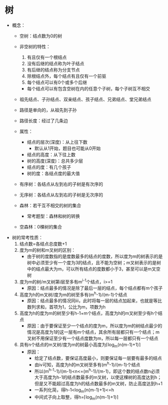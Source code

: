 # 树

- 概念：
    - 空树：结点数为0的树
    - 非空树的特性：
        1. 有且仅有一个根结点
        2. 没有后继的结点称为叶子结点
        3. 有后继的结点称为分支节点
        4. 除根结点外，每个结点有且仅有一个前驱
        5. 每个结点可以有0个或多个后继

        - 每个结点可以有包含空树在内的任意个子树，每个子树互不相交
    - 祖先结点、子孙结点、双亲结点、孩子结点、兄弟结点、堂兄弟结点
    - 路径是单向的，从祖先到子孙
    - 路径长度：经过了几条边
    - 属性：
        - 结点的层次(深度)：从上往下数
            - 默认从1开始，题目也可能从0开始
        - 结点的高度：从下往上数
        - 树的高度(深度)：总共多少层
        - 结点的度：有几个孩子
        - 树的度：各结点度的最大值
    - 有序树：各结点从左到右的子树是有次序的
    - 无序树：各结点从左到右的子树是无次序的
    - 森林：若干互不相交的树的集合
        - 常考题型：森林和树的转换
    - 空森林：0棵树的集合
- 树的常考性质：
    1. 结点数=各结点总度数+1
    2. 度为m的树和m叉树的区别：
        - 由于树的度数指的是度数最多的结点的度数，所以度为m的树表示的是树中必须至少有一个度为3的结点，且不能为空树；m叉树表示的是树中的结点最大为m，可以所有结点的度数都小于3，甚至可以是m叉空树
    3. 度为m的树/m叉树第i层至多有m<sup>i-1</sup>个结点，i>=1
        - 原因：结点最多的情况是除了最后一层的结点，每个结点都有m个孩子
    4. 高度为h的m叉树/度为m的树至多有(m<sup>h</sup>-1)/(m-1)个结点
        - 原因：结点最多的情况同iii，此时将每一层的结点加起来，也就是等比数列求和，首项为1，公比为m，项数为h
    5. 高度为h的度为m的树至少有h-1+m个结点，高度为h的m叉树至少有h个结点
        - 原因：由于要保证至少一个结点的度为m，所以度为m的树结点最少的情况是高度为1的这一层有m个结点，其余所有层都只有一个结点；m叉树不用保证至少有一个结点度数为m，所以每一层都只有一个结点
    6. 具有n个结点的m叉树/度为m的树最小高度为⌈log<sub>m</sub>(n(m-1)+1)⌉
        - 原因：
          - 给定了结点数，要保证高度最小，则要保证每一层要有最多的结点
          - 由iv可知，高度为h的m叉树至多有(m<sup>h</sup>-1)/(m-1)个结点
          - 所以(m<sup>h-1</sup>-1)/(m-1)<n<=(m<sup>h</sup>-1)/(m-1)，即这个数的结点数n必须大于高度为h-1的结点数最多的m叉树，以使这棵树的高度达到h；但是又不能超过高度为h的结点数最多的m叉树，防止高度达到h+1
          - 一系列化简，得h-1<log<sub>m</sub>(n(m-1)+1)<=h
          - 中间式子向上取整，得h=⌈log<sub>m</sub>(n(m-1)+1)⌉